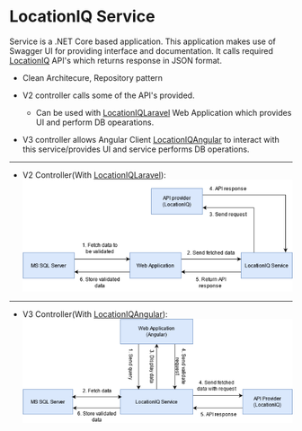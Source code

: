 # LocationIQ Service #
Service is a .NET Core based application. This application makes use of Swagger UI for providing interface and documentation. It calls required [LocationIQ](https://locationiq.com) API's which returns response in JSON format.
* Clean Architecure, Repository pattern

* V2 controller calls some of the API's provided.
  * Can be used with [LocationIQLaravel](https://github.com/VedankNaik/LocationIQLaravel) Web Application which provides UI and perform DB opearations.
* V3 controller allows Angular Client [LocationIQAngular](https://github.com/VedankNaik/LocationIQAngular) to interact with this service/provides UI and service performs DB operations.

<hr>

* V2 Controller(With [LocationIQLaravel](https://github.com/VedankNaik/LocationIQLaravel)):<br/>
![Laravel project flow image](https://github.com/VedankNaik/LocationIQDotNetService/blob/main/LaravelFlow.png)

<hr>

* V3 Controller(With [LocationIQAngular](https://github.com/VedankNaik/LocationIQAngular)):<br/>
![Angular project flow image](https://github.com/VedankNaik/LocationIQDotNetService/blob/main/AngularFlow.png)


